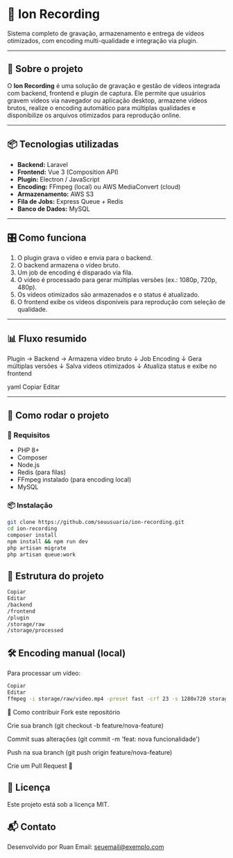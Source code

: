 # 🎥 Ion Recording

Sistema completo de gravação, armazenamento e entrega de vídeos otimizados, com encoding multi-qualidade e integração via plugin.

---

## 📖 Sobre o projeto

O **Ion Recording** é uma solução de gravação e gestão de vídeos integrada com backend, frontend e plugin de captura. Ele permite que usuários gravem vídeos via navegador ou aplicação desktop, armazene vídeos brutos, realize o encoding automático para múltiplas qualidades e disponibilize os arquivos otimizados para reprodução online.

---

## 📦 Tecnologias utilizadas

- **Backend:** Laravel  
- **Frontend:** Vue 3 (Composition API)  
- **Plugin:** Electron / JavaScript  
- **Encoding:** FFmpeg (local) ou AWS MediaConvert (cloud)  
- **Armazenamento:** AWS S3  
- **Fila de Jobs:** Express Queue + Redis  
- **Banco de Dados:** MySQL  

---

## 🎛️ Como funciona

1. O plugin grava o vídeo e envia para o backend.
2. O backend armazena o vídeo bruto.
3. Um job de encoding é disparado via fila.
4. O vídeo é processado para gerar múltiplas versões (ex.: 1080p, 720p, 480p).
5. Os vídeos otimizados são armazenados e o status é atualizado.
6. O frontend exibe os vídeos disponíveis para reprodução com seleção de qualidade.

---

## 📊 Fluxo resumido

Plugin → Backend → Armazena vídeo bruto
↓
Job Encoding
↓
Gera múltiplas versões
↓
Salva vídeos otimizados
↓
Atualiza status e exibe no frontend

yaml
Copiar
Editar

---

## 🚀 Como rodar o projeto

### 📌 Requisitos

- PHP 8+
- Composer
- Node.js
- Redis (para filas)
- FFmpeg instalado (para encoding local)
- MySQL

### 📦 Instalação

```bash
git clone https://github.com/seuusuario/ion-recording.git
cd ion-recording
composer install
npm install && npm run dev
php artisan migrate
php artisan queue:work
```
## 📂 Estrutura do projeto
```bash
Copiar
Editar
/backend
/frontend
/plugin
/storage/raw
/storage/processed
```
## 🛠️ Encoding manual (local)
Para processar um vídeo:

```bash
Copiar
Editar
ffmpeg -i storage/raw/video.mp4 -preset fast -crf 23 -s 1280x720 storage/processed/video-720p.mp4
```

🤝 Como contribuir
Fork este repositório

Crie sua branch (git checkout -b feature/nova-feature)

Commit suas alterações (git commit -m 'feat: nova funcionalidade')

Push na sua branch (git push origin feature/nova-feature)

Crie um Pull Request 🚀

## 📑 Licença
Este projeto está sob a licença MIT.

## 📬 Contato
Desenvolvido por Ruan
Email: seuemail@exemplo.com
